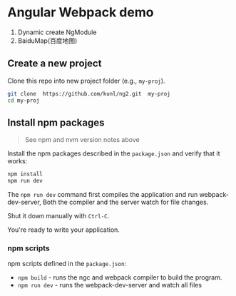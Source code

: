 # Angular Webpack demo

1. Dynamic create NgModule
1. BaiduMap(百度地图)


## Create a new project

Clone this repo into new project folder (e.g., `my-proj`).
```bash
git clone  https://github.com/kunl/ng2.git  my-proj
cd my-proj
```

## Install npm packages

> See npm and nvm version notes above

Install the npm packages described in the `package.json` and verify that it works:

```bash
npm install
npm run dev
```

The `npm run dev` command first compiles the application and run webpack-dev-server, 
Both the compiler and the server watch for file changes.

Shut it down manually with `Ctrl-C`.

You're ready to write your application.


### npm scripts

npm scripts defined in the `package.json`:

* `npm build` - runs the ngc and webpack compiler to build the program.
* `npm run dev` - runs the webpack-dev-server and watch all files

